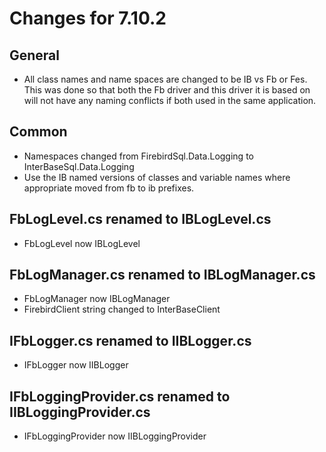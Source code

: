 # Changes for 7.10.2 

## General 
* All class names and name spaces are changed to be IB vs Fb or Fes.  This was done so that both the Fb driver and this driver it is based on will not have any naming conflicts if both used in the same application.

## Common 
* Namespaces changed from FirebirdSql.Data.Logging to InterBaseSql.Data.Logging
*	Use the IB named versions of classes and variable names where appropriate moved from fb to ib prefixes.

## FbLogLevel.cs renamed to IBLogLevel.cs
*	FbLogLevel now IBLogLevel
		
## FbLogManager.cs renamed to IBLogManager.cs	
*	FbLogManager now IBLogManager
*	FirebirdClient string changed to InterBaseClient
		
## IFbLogger.cs renamed to IIBLogger.cs
*	IFbLogger now IIBLogger
		
## IFbLoggingProvider.cs	renamed to IIBLoggingProvider.cs
*	IFbLoggingProvider now IIBLoggingProvider
		
	
		
	
